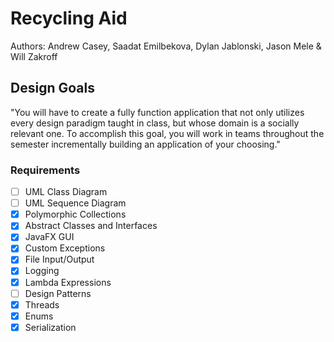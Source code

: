 # Recycling Aid
Authors: Andrew Casey, Saadat Emilbekova, Dylan Jablonski, Jason Mele & Will Zakroff

## Design Goals
"You will have to create a fully function application that not only utilizes every design paradigm taught in class, but whose domain is a socially relevant one. To accomplish this goal, you will work in teams throughout the semester incrementally building an application of your choosing."

### Requirements
- [ ] UML Class Diagram
- [ ] UML Sequence Diagram
- [X] Polymorphic Collections
- [X] Abstract Classes and Interfaces
- [X] JavaFX GUI
- [X] Custom Exceptions
- [X] File Input/Output
- [X] Logging
- [X] Lambda Expressions
- [ ] Design Patterns
- [X] Threads
- [X] Enums
- [X] Serialization
